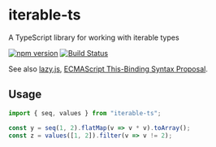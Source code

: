 # iterable-ts
A TypeScript library for working with iterable types

[![npm version](https://badge.fury.io/js/iterable-ts.svg)](https://badge.fury.io/js/iterable-ts)
[![Build Status](https://travis-ci.org/sergey-shandar/iterable-ts.svg?branch=master)](https://travis-ci.org/sergey-shandar/iterable-ts)

See also [lazy.js](http://danieltao.com/lazy.js/), [
ECMAScript This-Binding Syntax Proposal](https://github.com/tc39/proposal-bind-operator).

## Usage

```ts
import { seq, values } from "iterable-ts";

const y = seq(1, 2).flatMap(v => v * v).toArray();
const z = values([1, 2]).filter(v => v != 2);
```
